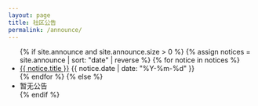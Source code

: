 ```yaml
---
layout: page
title: 社区公告
permalink: /announce/
---
```


<ul>
  {% if site.announce and site.announce.size > 0 %}
    {% assign notices = site.announce | sort: "date" | reverse %}
    {% for notice in notices %}
      <li>
        <a href="{{ notice.url }}">{{ notice.title }}</a>
        <span>{{ notice.date | date: "%Y-%m-%d" }}</span>
      </li>
    {% endfor %}
  {% else %}
    <li>暂无公告</li>
  {% endif %}
</ul> 